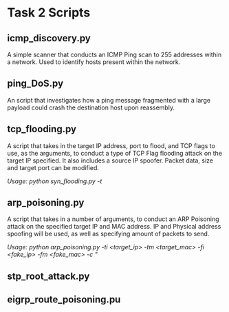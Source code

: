 # Task 2 Scripts

## icmp_discovery.py
A simple scanner that conducts an ICMP Ping scan to 255 addresses within a network. Used to identify hosts present within the network.

## ping_DoS.py
An script that investigates how a ping message fragmented with a large payload could crash the destination host upon reassembly.

## tcp_flooding.py
A script that takes in the target IP address, port to flood, and TCP flags to use, as the arguments, to conduct a type of TCP Flag flooding attack on the target IP specified. It also includes a source IP spoofer. Packet data, size and target port can be modified.

*Usage: python syn_flooding.py -t <IP Address>*

## arp_poisoning.py
A script that takes in a number of arguments, to conduct an ARP Poisoning attack on the specified target IP and MAC address. IP and Physical address spoofing will be used, as well as specifying amount of packets to send.

*Usage: python arp_poisoning.py -ti <target_ip> -tm <target_mac> -fi <fake_ip> -fm <fake_mac> -c <count>"*

## stp_root_attack.py

  
  
## eigrp_route_poisoning.pu
